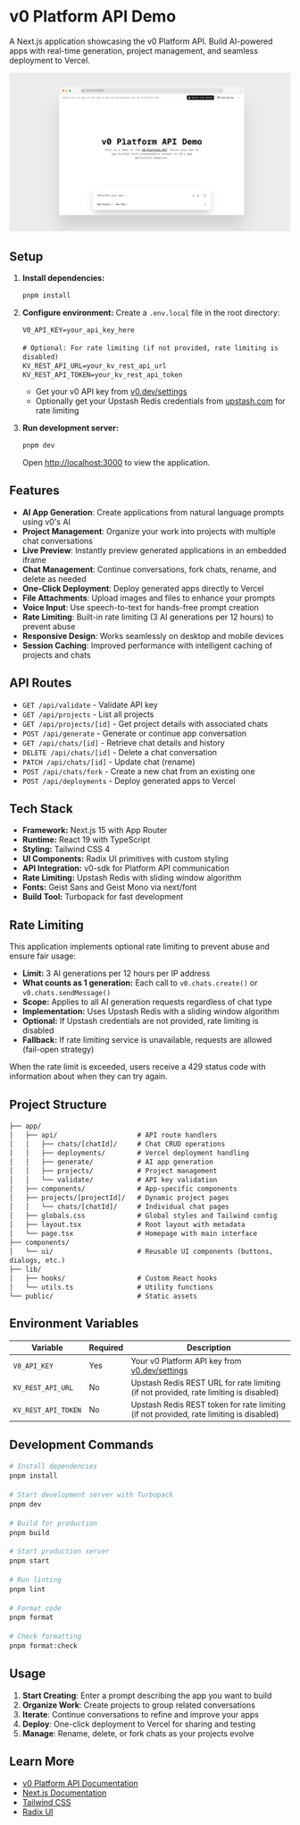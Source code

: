 # v0 Platform API Demo

A Next.js application showcasing the v0 Platform API. Build AI-powered apps with real-time generation, project management, and seamless deployment to Vercel.

![Screenshot](screenshot.png)

## Setup

1. **Install dependencies:**

   ```bash
   pnpm install
   ```

2. **Configure environment:**
   Create a `.env.local` file in the root directory:

   ```env
   V0_API_KEY=your_api_key_here

   # Optional: For rate limiting (if not provided, rate limiting is disabled)
   KV_REST_API_URL=your_kv_rest_api_url
   KV_REST_API_TOKEN=your_kv_rest_api_token
   ```

   - Get your v0 API key from [v0.dev/settings](https://v0.dev/settings)
   - Optionally get your Upstash Redis credentials from [upstash.com](https://upstash.com) for rate limiting

3. **Run development server:**

   ```bash
   pnpm dev
   ```

   Open [http://localhost:3000](http://localhost:3000) to view the application.

## Features

- **AI App Generation**: Create applications from natural language prompts using v0's AI
- **Project Management**: Organize your work into projects with multiple chat conversations
- **Live Preview**: Instantly preview generated applications in an embedded iframe
- **Chat Management**: Continue conversations, fork chats, rename, and delete as needed
- **One-Click Deployment**: Deploy generated apps directly to Vercel
- **File Attachments**: Upload images and files to enhance your prompts
- **Voice Input**: Use speech-to-text for hands-free prompt creation
- **Rate Limiting**: Built-in rate limiting (3 AI generations per 12 hours) to prevent abuse
- **Responsive Design**: Works seamlessly on desktop and mobile devices
- **Session Caching**: Improved performance with intelligent caching of projects and chats

## API Routes

- `GET /api/validate` - Validate API key
- `GET /api/projects` - List all projects
- `GET /api/projects/[id]` - Get project details with associated chats
- `POST /api/generate` - Generate or continue app conversation
- `GET /api/chats/[id]` - Retrieve chat details and history
- `DELETE /api/chats/[id]` - Delete a chat conversation
- `PATCH /api/chats/[id]` - Update chat (rename)
- `POST /api/chats/fork` - Create a new chat from an existing one
- `POST /api/deployments` - Deploy generated apps to Vercel

## Tech Stack

- **Framework:** Next.js 15 with App Router
- **Runtime:** React 19 with TypeScript
- **Styling:** Tailwind CSS 4
- **UI Components:** Radix UI primitives with custom styling
- **API Integration:** v0-sdk for Platform API communication
- **Rate Limiting:** Upstash Redis with sliding window algorithm
- **Fonts:** Geist Sans and Geist Mono via next/font
- **Build Tool:** Turbopack for fast development

## Rate Limiting

This application implements optional rate limiting to prevent abuse and ensure fair usage:

- **Limit:** 3 AI generations per 12 hours per IP address
- **What counts as 1 generation:** Each call to `v0.chats.create()` or `v0.chats.sendMessage()`
- **Scope:** Applies to all AI generation requests regardless of chat type
- **Implementation:** Uses Upstash Redis with a sliding window algorithm
- **Optional:** If Upstash credentials are not provided, rate limiting is disabled
- **Fallback:** If rate limiting service is unavailable, requests are allowed (fail-open strategy)

When the rate limit is exceeded, users receive a 429 status code with information about when they can try again.

## Project Structure

```
├── app/
│   ├── api/                    # API route handlers
│   │   ├── chats/[chatId]/     # Chat CRUD operations
│   │   ├── deployments/        # Vercel deployment handling
│   │   ├── generate/           # AI app generation
│   │   ├── projects/           # Project management
│   │   └── validate/           # API key validation
│   ├── components/             # App-specific components
│   ├── projects/[projectId]/   # Dynamic project pages
│   │   └── chats/[chatId]/     # Individual chat pages
│   ├── globals.css             # Global styles and Tailwind config
│   ├── layout.tsx              # Root layout with metadata
│   └── page.tsx                # Homepage with main interface
├── components/
│   └── ui/                     # Reusable UI components (buttons, dialogs, etc.)
├── lib/
│   ├── hooks/                  # Custom React hooks
│   └── utils.ts                # Utility functions
└── public/                     # Static assets
```

## Environment Variables

| Variable            | Required | Description                                                                             |
| ------------------- | -------- | --------------------------------------------------------------------------------------- |
| `V0_API_KEY`        | Yes      | Your v0 Platform API key from [v0.dev/settings](https://v0.dev/settings)                |
| `KV_REST_API_URL`   | No       | Upstash Redis REST URL for rate limiting (if not provided, rate limiting is disabled)   |
| `KV_REST_API_TOKEN` | No       | Upstash Redis REST token for rate limiting (if not provided, rate limiting is disabled) |

## Development Commands

```bash
# Install dependencies
pnpm install

# Start development server with Turbopack
pnpm dev

# Build for production
pnpm build

# Start production server
pnpm start

# Run linting
pnpm lint

# Format code
pnpm format

# Check formatting
pnpm format:check
```

## Usage

1. **Start Creating**: Enter a prompt describing the app you want to build
2. **Organize Work**: Create projects to group related conversations
3. **Iterate**: Continue conversations to refine and improve your apps
4. **Deploy**: One-click deployment to Vercel for sharing and testing
5. **Manage**: Rename, delete, or fork chats as your projects evolve

## Learn More

- [v0 Platform API Documentation](https://v0.dev/docs/api/platform)
- [Next.js Documentation](https://nextjs.org/docs)
- [Tailwind CSS](https://tailwindcss.com)
- [Radix UI](https://www.radix-ui.com)

